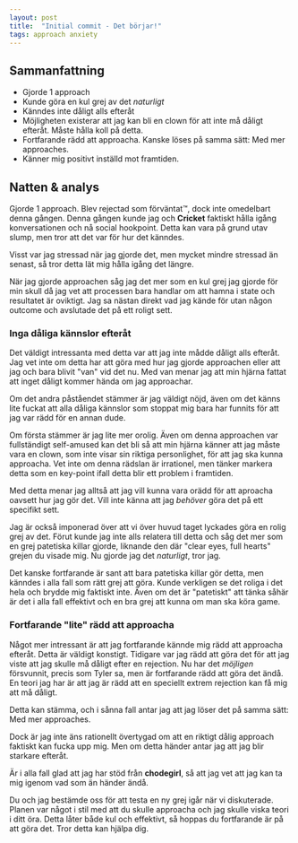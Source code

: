 ```yaml
---
layout: post
title:  "Initial commit - Det börjar!"
tags: approach anxiety
---
```


## Sammanfattning
* Gjorde 1 approach
* Kunde göra en kul grej av det *naturligt*
* Känndes inte dåligt alls efteråt
* Möjligheten existerar att jag kan bli en clown för att inte må dåligt efteråt. Måste hålla koll på detta.
* Fortfarande rädd att approacha. Kanske löses på samma sätt: Med mer approaches.
* Känner mig positivt inställd mot framtiden.


## Natten & analys

Gjorde 1 approach. Blev rejectad som förväntat™, dock inte omedelbart denna gången. Denna gången kunde jag och **Cricket** faktiskt hålla igång konversationen och nå social hookpoint. Detta kan vara på grund utav slump, men tror att det var för hur det känndes.

Visst var jag stressad när jag gjorde det, men mycket mindre stressad än senast, så tror detta lät mig hålla igång det längre.

När jag gjorde approachen såg jag det mer som en kul grej jag gjorde för min skull då jag vet att processen bara handlar om att hamna i state och resultatet är oviktigt. Jag sa nästan direkt vad jag kände för utan någon outcome och avslutade det på ett roligt sett.

### Inga dåliga kännslor efteråt

Det väldigt intressanta med detta var att jag inte mådde dåligt alls efteråt. Jag vet inte om detta har att göra med hur jag gjorde approachen eller att jag och bara blivit "van" vid det nu. Med van menar jag att min hjärna fattat att inget dåligt kommer hända om jag approachar.

Om det andra påståendet stämmer är jag väldigt nöjd, även om det känns lite fuckat att alla dåliga kännslor som stoppat mig bara har funnits för att jag var rädd för en annan dude.

Om första stämmer är jag lite mer orolig. Även om denna approachen var fullständigt self-amused kan det bli så att min hjärna känner att jag måste vara en clown, som inte visar sin riktiga personlighet, för att jag ska kunna approacha. Vet inte om denna rädslan är irrationel, men tänker markera detta som en key-point ifall detta blir ett problem i framtiden.

Med detta menar jag alltså att jag vill kunna vara orädd för att aproacha oavsett hur jag gör det. Vill inte känna att jag *behöver* göra det på ett specifikt sett.

Jag är också imponerad över att vi över huvud taget lyckades göra en rolig grej av det. Förut kunde jag inte alls relatera till detta och såg det mer som en grej patetiska killar gjorde, liknande den där "clear eyes, full hearts" grejen du visade mig. Nu gjorde jag det *naturligt*, tror jag.

Det kanske fortfarande är sant att bara patetiska killar gör detta, men känndes i alla fall som rätt grej att göra. Kunde verkligen se det roliga i det hela och brydde mig faktiskt inte. Även om det är "patetiskt" att tänka såhär är det i alla fall effektivt och en bra grej att kunna om man ska köra game.

### Fortfarande "lite" rädd att approacha

Något mer intressant är att jag fortfarande kännde mig rädd att approacha efteråt. Detta är väldigt konstigt. Tidigare var jag rädd att göra det för att jag viste att jag skulle må dåligt efter en rejection. Nu har det *möjligen* försvunnit, precis som Tyler sa, men är fortfarande rädd att göra det ändå. En teori jag har är att jag är rädd att en speciellt extrem rejection kan få mig att må dåligt.

Detta kan stämma, och i sånna fall antar jag att jag löser det på samma sätt: Med mer approaches.

Dock är jag inte äns rationellt övertygad om att en riktigt dålig approach faktiskt kan fucka upp mig. Men om detta händer antar jag att jag blir starkare efteråt.

Är i alla fall glad att jag har stöd från **chodegirl**, så att jag vet att jag kan ta mig igenom vad som än händer ändå.

Du och jag bestämde oss för att testa en ny grej igår när vi diskuterade. Planen var något i stil med att du skulle approacha och jag skulle viska teori i ditt öra. Detta låter både kul och effektivt, så hoppas du fortfarande är på att göra det. Tror detta kan hjälpa dig.
